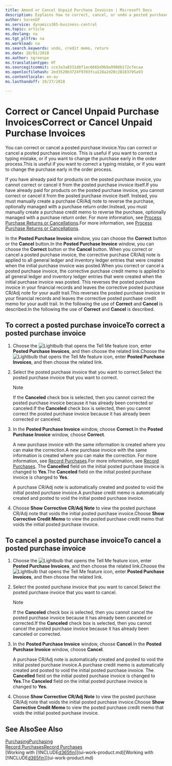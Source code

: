 ```yaml
---
title: Amend or Cancel Unpaid Purchase Invoices | Microsoft Docs
description: Explains how to correct, cancel, or undo a posted purchase invoice and automatically create a purchase CR/Adj Note.
author: SorenGP
ms.service: dynamics365-business-central
ms.topic: article
ms.devlang: na
ms.tgt_pltfrm: na
ms.workload: na
ms.search.keywords: undo, credit memo, return
ms.date: 10/01/2018
ms.author: sgroespe
ms.translationtype: HT
ms.sourcegitcommit: cce3a3a8331d8f1ac6665d9b9a9908b172cfecaa
ms.openlocfilehash: 2ed3520b3724f9703fca128a2d20c28183795a93
ms.contentlocale: en-au
ms.lasthandoff: 10/27/2018

---
```

# <a name="correct-or-cancel-unpaid-purchase-invoices"></a><span data-ttu-id="44c67-103">Correct or Cancel Unpaid Purchase Invoices</span><span class="sxs-lookup"><span data-stu-id="44c67-103">Correct or Cancel Unpaid Purchase Invoices</span></span>
<span data-ttu-id="44c67-104">You can correct or cancel a posted purchase invoice.</span><span class="sxs-lookup"><span data-stu-id="44c67-104">You can correct or cancel a posted purchase invoice.</span></span> <span data-ttu-id="44c67-105">This is useful if you want to correct a typing mistake, or if you want to change the purchase early in the order process.</span><span class="sxs-lookup"><span data-stu-id="44c67-105">This is useful if you want to correct a typing mistake, or if you want to change the purchase early in the order process.</span></span>

<span data-ttu-id="44c67-106">If you have already paid for products on the posted purchase invoice, you cannot correct or cancel it from the posted purchase invoice itself.</span><span class="sxs-lookup"><span data-stu-id="44c67-106">If you have already paid for products on the posted purchase invoice, you cannot correct or cancel it from the posted purchase invoice itself.</span></span> <span data-ttu-id="44c67-107">Instead, you must manually create a purchase CR/Adj note to reverse the purchase, optionally managed with a purchase return order.</span><span class="sxs-lookup"><span data-stu-id="44c67-107">Instead, you must manually create a purchase credit memo to reverse the purchase, optionally managed with a purchase return order.</span></span> <span data-ttu-id="44c67-108">For more information, see [Process Purchase Returns or Cancellations](purchasing-how-process-purchase-returns-cancellations.md).</span><span class="sxs-lookup"><span data-stu-id="44c67-108">For more information, see [Process Purchase Returns or Cancellations](purchasing-how-process-purchase-returns-cancellations.md).</span></span>

<span data-ttu-id="44c67-109">In the **Posted Purchase Invoice** window, you can choose the **Correct** button or the **Cancel** button.</span><span class="sxs-lookup"><span data-stu-id="44c67-109">In the **Posted Purchase Invoice** window, you can choose the **Correct** button or the **Cancel** button.</span></span> <span data-ttu-id="44c67-110">When you correct or cancel a posted purchase invoice, the corrective purchase CR/Adj note is applied to all general ledger and inventory ledger entries that were created when the initial purchase invoice was posted.</span><span class="sxs-lookup"><span data-stu-id="44c67-110">When you correct or cancel a posted purchase invoice, the corrective purchase credit memo is applied to all general ledger and inventory ledger entries that were created when the initial purchase invoice was posted.</span></span> <span data-ttu-id="44c67-111">This reverses the posted purchase invoice in your financial records and leaves the corrective posted purchase CR/Adj note for your audit trail.</span><span class="sxs-lookup"><span data-stu-id="44c67-111">This reverses the posted purchase invoice in your financial records and leaves the corrective posted purchase credit memo for your audit trail.</span></span> <span data-ttu-id="44c67-112">In the following the use of **Correct** and **Cancel** is described.</span><span class="sxs-lookup"><span data-stu-id="44c67-112">In the following the use of **Correct** and **Cancel** is described.</span></span>

## <a name="to-correct-a-posted-purchase-invoice"></a><span data-ttu-id="44c67-113">To correct a posted purchase invoice</span><span class="sxs-lookup"><span data-stu-id="44c67-113">To correct a posted purchase invoice</span></span>
1. <span data-ttu-id="44c67-114">Choose the ![Lightbulb that opens the Tell Me feature](media/ui-search/search_small.png "Tell me what you want to do") icon, enter **Posted Purchase Invoices**, and then choose the related link.</span><span class="sxs-lookup"><span data-stu-id="44c67-114">Choose the ![Lightbulb that opens the Tell Me feature](media/ui-search/search_small.png "Tell me what you want to do") icon, enter **Posted Purchase Invoices**, and then choose the related link.</span></span>  
2. <span data-ttu-id="44c67-115">Select the posted purchase invoice that you want to correct.</span><span class="sxs-lookup"><span data-stu-id="44c67-115">Select the posted purchase invoice that you want to correct.</span></span>  

    > [!NOTE]  
    >   <span data-ttu-id="44c67-116">If the **Canceled** check box is selected, then you cannot correct the posted purchase invoice because it has already been corrected or canceled.</span><span class="sxs-lookup"><span data-stu-id="44c67-116">If the **Canceled** check box is selected, then you cannot correct the posted purchase invoice because it has already been corrected or canceled.</span></span>
3. <span data-ttu-id="44c67-117">In the **Posted Purchase Invoice** window, choose **Correct**.</span><span class="sxs-lookup"><span data-stu-id="44c67-117">In the **Posted Purchase Invoice** window, choose **Correct**.</span></span>

    <span data-ttu-id="44c67-118">A new purchase invoice with the same information is created where you can make the correction.</span><span class="sxs-lookup"><span data-stu-id="44c67-118">A new purchase invoice with the same information is created where you can make the correction.</span></span> <span data-ttu-id="44c67-119">For more information, see [Record Purchases](purchasing-how-record-purchases.md).</span><span class="sxs-lookup"><span data-stu-id="44c67-119">For more information, see [Record Purchases](purchasing-how-record-purchases.md).</span></span> <span data-ttu-id="44c67-120">The **Cancelled** field on the initial posted purchase invoice is changed to **Yes**.</span><span class="sxs-lookup"><span data-stu-id="44c67-120">The **Canceled** field on the initial posted purchase invoice is changed to **Yes**.</span></span>

    <span data-ttu-id="44c67-121">A purchase CR/Adj note is automatically created and posted to void the initial posted purchase invoice.</span><span class="sxs-lookup"><span data-stu-id="44c67-121">A purchase credit memo is automatically created and posted to void the initial posted purchase invoice.</span></span>
4. <span data-ttu-id="44c67-122">Choose **Show Corrective CR/Adj Note** to view the posted purchase CR/Adj note that voids the initial posted purchase invoice.</span><span class="sxs-lookup"><span data-stu-id="44c67-122">Choose **Show Corrective Credit Memo** to view the posted purchase credit memo that voids the initial posted purchase invoice.</span></span>

## <a name="to-cancel-a-posted-purchase-invoice"></a><span data-ttu-id="44c67-123">To cancel a posted purchase invoice</span><span class="sxs-lookup"><span data-stu-id="44c67-123">To cancel a posted purchase invoice</span></span>
1. <span data-ttu-id="44c67-124">Choose the ![Lightbulb that opens the Tell Me feature](media/ui-search/search_small.png "Tell me what you want to do") icon, enter **Posted Purchase Invoices**, and then choose the related link.</span><span class="sxs-lookup"><span data-stu-id="44c67-124">Choose the ![Lightbulb that opens the Tell Me feature](media/ui-search/search_small.png "Tell me what you want to do") icon, enter **Posted Purchase Invoices**, and then choose the related link.</span></span>  
2. <span data-ttu-id="44c67-125">Select the posted purchase invoice that you want to cancel.</span><span class="sxs-lookup"><span data-stu-id="44c67-125">Select the posted purchase invoice that you want to cancel.</span></span>

    > [!NOTE]  
    >   <span data-ttu-id="44c67-126">If the **Canceled** check box is selected, then you cannot cancel the posted purchase invoice because it has already been canceled or corrected.</span><span class="sxs-lookup"><span data-stu-id="44c67-126">If the **Canceled** check box is selected, then you cannot cancel the posted purchase invoice because it has already been canceled or corrected.</span></span>
3. <span data-ttu-id="44c67-127">In the **Posted Purchase Invoice** window, choose **Cancel**.</span><span class="sxs-lookup"><span data-stu-id="44c67-127">In the **Posted Purchase Invoice** window, choose **Cancel**.</span></span>

    <span data-ttu-id="44c67-128">A purchase CR/Adj note is automatically created and posted to void the initial posted purchase invoice.</span><span class="sxs-lookup"><span data-stu-id="44c67-128">A purchase credit memo is automatically created and posted to void the initial posted purchase invoice.</span></span> <span data-ttu-id="44c67-129">The **Cancelled** field on the initial posted purchase invoice is changed to **Yes**.</span><span class="sxs-lookup"><span data-stu-id="44c67-129">The **Canceled** field on the initial posted purchase invoice is changed to **Yes**.</span></span>
4. <span data-ttu-id="44c67-130">Choose **Show Corrective CR/Adj Note** to view the posted purchase CR/Adj note that voids the initial posted purchase invoice.</span><span class="sxs-lookup"><span data-stu-id="44c67-130">Choose **Show Corrective Credit Memo** to view the posted purchase credit memo that voids the initial posted purchase invoice.</span></span>

## <a name="see-also"></a><span data-ttu-id="44c67-131">See Also</span><span class="sxs-lookup"><span data-stu-id="44c67-131">See Also</span></span>
[<span data-ttu-id="44c67-132">Purchasing</span><span class="sxs-lookup"><span data-stu-id="44c67-132">Purchasing</span></span>](purchasing-manage-purchasing.md)  
[<span data-ttu-id="44c67-133">Record Purchases</span><span class="sxs-lookup"><span data-stu-id="44c67-133">Record Purchases</span></span>](purchasing-how-record-purchases.md)  
<span data-ttu-id="44c67-134">[Working with [!INCLUDE[d365fin](includes/d365fin_md.md)]](ui-work-product.md)</span><span class="sxs-lookup"><span data-stu-id="44c67-134">[Working with [!INCLUDE[d365fin](includes/d365fin_md.md)]](ui-work-product.md)</span></span>

